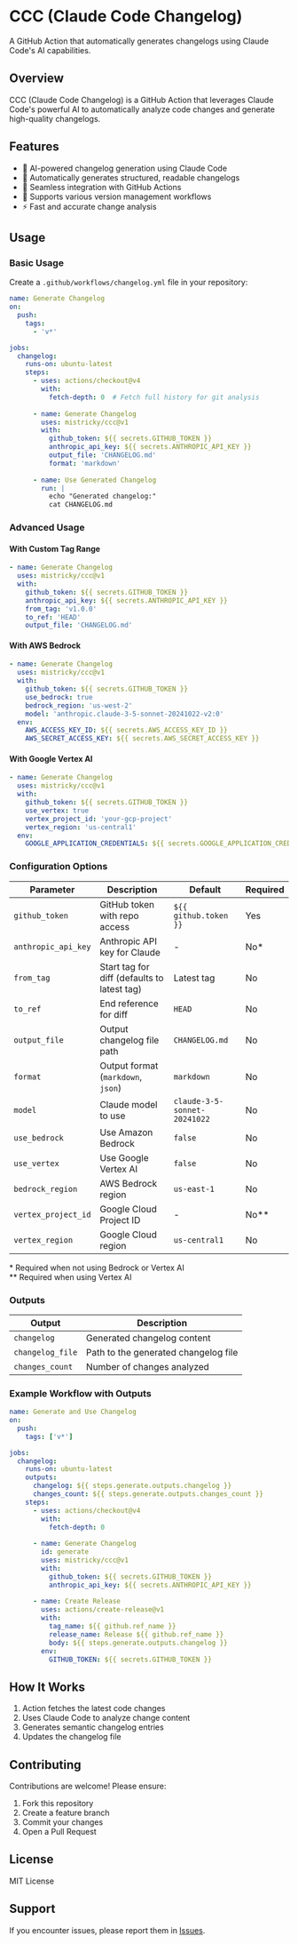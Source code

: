 # CCC (Claude Code Changelog)

A GitHub Action that automatically generates changelogs using Claude Code's AI capabilities.

## Overview

CCC (Claude Code Changelog) is a GitHub Action that leverages Claude Code's powerful AI to automatically analyze code changes and generate high-quality changelogs.

## Features

- 🤖 AI-powered changelog generation using Claude Code
- 📝 Automatically generates structured, readable changelogs
- 🔄 Seamless integration with GitHub Actions
- 🎯 Supports various version management workflows
- ⚡ Fast and accurate change analysis

## Usage

### Basic Usage

Create a `.github/workflows/changelog.yml` file in your repository:

```yaml
name: Generate Changelog
on:
  push:
    tags:
      - 'v*'

jobs:
  changelog:
    runs-on: ubuntu-latest
    steps:
      - uses: actions/checkout@v4
        with:
          fetch-depth: 0  # Fetch full history for git analysis
      
      - name: Generate Changelog
        uses: mistricky/ccc@v1
        with:
          github_token: ${{ secrets.GITHUB_TOKEN }}
          anthropic_api_key: ${{ secrets.ANTHROPIC_API_KEY }}
          output_file: 'CHANGELOG.md'
          format: 'markdown'
        
      - name: Use Generated Changelog
        run: |
          echo "Generated changelog:"
          cat CHANGELOG.md
```

### Advanced Usage

#### With Custom Tag Range

```yaml
- name: Generate Changelog
  uses: mistricky/ccc@v1
  with:
    github_token: ${{ secrets.GITHUB_TOKEN }}
    anthropic_api_key: ${{ secrets.ANTHROPIC_API_KEY }}
    from_tag: 'v1.0.0'
    to_ref: 'HEAD'
    output_file: 'CHANGELOG.md'
```

#### With AWS Bedrock

```yaml
- name: Generate Changelog
  uses: mistricky/ccc@v1
  with:
    github_token: ${{ secrets.GITHUB_TOKEN }}
    use_bedrock: true
    bedrock_region: 'us-west-2'
    model: 'anthropic.claude-3-5-sonnet-20241022-v2:0'
  env:
    AWS_ACCESS_KEY_ID: ${{ secrets.AWS_ACCESS_KEY_ID }}
    AWS_SECRET_ACCESS_KEY: ${{ secrets.AWS_SECRET_ACCESS_KEY }}
```

#### With Google Vertex AI

```yaml
- name: Generate Changelog
  uses: mistricky/ccc@v1
  with:
    github_token: ${{ secrets.GITHUB_TOKEN }}
    use_vertex: true
    vertex_project_id: 'your-gcp-project'
    vertex_region: 'us-central1'
  env:
    GOOGLE_APPLICATION_CREDENTIALS: ${{ secrets.GOOGLE_APPLICATION_CREDENTIALS }}
```

### Configuration Options

| Parameter | Description | Default | Required |
|-----------|-------------|---------|----------|
| `github_token` | GitHub token with repo access | `${{ github.token }}` | Yes |
| `anthropic_api_key` | Anthropic API key for Claude | - | No* |
| `from_tag` | Start tag for diff (defaults to latest tag) | Latest tag | No |
| `to_ref` | End reference for diff | `HEAD` | No |
| `output_file` | Output changelog file path | `CHANGELOG.md` | No |
| `format` | Output format (`markdown`, `json`) | `markdown` | No |
| `model` | Claude model to use | `claude-3-5-sonnet-20241022` | No |
| `use_bedrock` | Use Amazon Bedrock | `false` | No |
| `use_vertex` | Use Google Vertex AI | `false` | No |
| `bedrock_region` | AWS Bedrock region | `us-east-1` | No |
| `vertex_project_id` | Google Cloud Project ID | - | No** |
| `vertex_region` | Google Cloud region | `us-central1` | No |

\* Required when not using Bedrock or Vertex AI  
\*\* Required when using Vertex AI

### Outputs

| Output | Description |
|--------|-------------|
| `changelog` | Generated changelog content |
| `changelog_file` | Path to the generated changelog file |
| `changes_count` | Number of changes analyzed |

### Example Workflow with Outputs

```yaml
name: Generate and Use Changelog
on:
  push:
    tags: ['v*']

jobs:
  changelog:
    runs-on: ubuntu-latest
    outputs:
      changelog: ${{ steps.generate.outputs.changelog }}
      changes_count: ${{ steps.generate.outputs.changes_count }}
    steps:
      - uses: actions/checkout@v4
        with:
          fetch-depth: 0
      
      - name: Generate Changelog
        id: generate
        uses: mistricky/ccc@v1
        with:
          github_token: ${{ secrets.GITHUB_TOKEN }}
          anthropic_api_key: ${{ secrets.ANTHROPIC_API_KEY }}
      
      - name: Create Release
        uses: actions/create-release@v1
        with:
          tag_name: ${{ github.ref_name }}
          release_name: Release ${{ github.ref_name }}
          body: ${{ steps.generate.outputs.changelog }}
        env:
          GITHUB_TOKEN: ${{ secrets.GITHUB_TOKEN }}
```

## How It Works

1. Action fetches the latest code changes
2. Uses Claude Code to analyze change content
3. Generates semantic changelog entries
4. Updates the changelog file

## Contributing

Contributions are welcome! Please ensure:

1. Fork this repository
2. Create a feature branch
3. Commit your changes
4. Open a Pull Request

## License

MIT License

## Support

If you encounter issues, please report them in [Issues](https://github.com/mistricky/ccc/issues).
